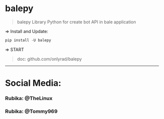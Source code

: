 # balepy

> balepy Library Python for create bot API in bale application

=> Install and Update:

```python
pip install -U balepy
```

=> START

> doc: github.com/onlyrad/balepy

<hr>

# Social Media:
### Rubika: @TheLinux
### Rubika: @Tommy969
